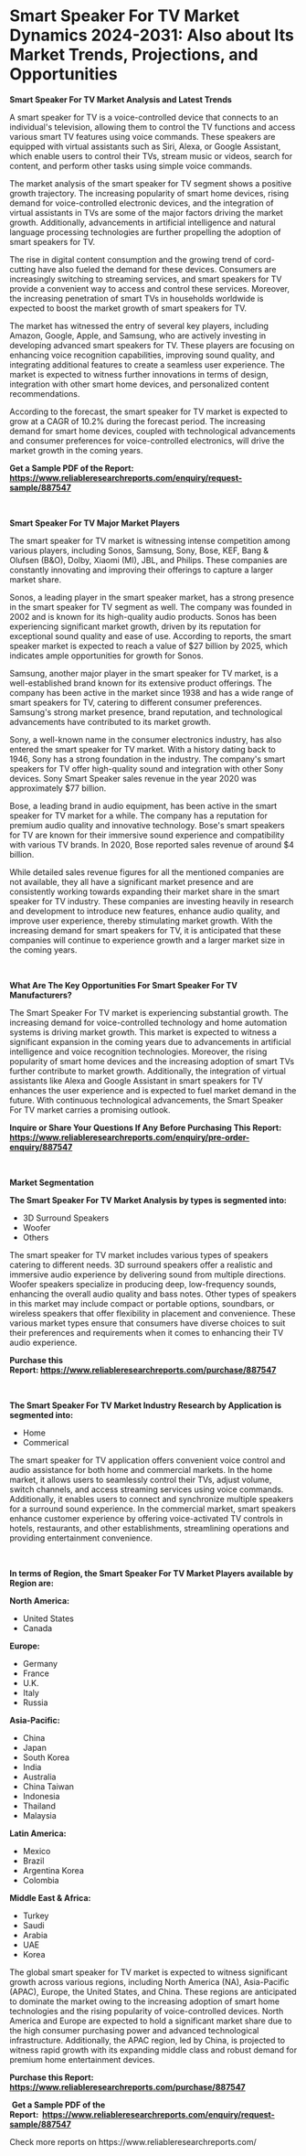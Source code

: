 <p><h1>Smart Speaker For TV Market Dynamics 2024-2031: Also about Its Market Trends, Projections, and Opportunities</h1></p><p><strong>Smart Speaker For TV Market Analysis and Latest Trends</strong></p>
<p><p>A smart speaker for TV is a voice-controlled device that connects to an individual's television, allowing them to control the TV functions and access various smart TV features using voice commands. These speakers are equipped with virtual assistants such as Siri, Alexa, or Google Assistant, which enable users to control their TVs, stream music or videos, search for content, and perform other tasks using simple voice commands.</p><p>The market analysis of the smart speaker for TV segment shows a positive growth trajectory. The increasing popularity of smart home devices, rising demand for voice-controlled electronic devices, and the integration of virtual assistants in TVs are some of the major factors driving the market growth. Additionally, advancements in artificial intelligence and natural language processing technologies are further propelling the adoption of smart speakers for TV.</p><p>The rise in digital content consumption and the growing trend of cord-cutting have also fueled the demand for these devices. Consumers are increasingly switching to streaming services, and smart speakers for TV provide a convenient way to access and control these services. Moreover, the increasing penetration of smart TVs in households worldwide is expected to boost the market growth of smart speakers for TV.</p><p>The market has witnessed the entry of several key players, including Amazon, Google, Apple, and Samsung, who are actively investing in developing advanced smart speakers for TV. These players are focusing on enhancing voice recognition capabilities, improving sound quality, and integrating additional features to create a seamless user experience. The market is expected to witness further innovations in terms of design, integration with other smart home devices, and personalized content recommendations.</p><p>According to the forecast, the smart speaker for TV market is expected to grow at a CAGR of 10.2% during the forecast period. The increasing demand for smart home devices, coupled with technological advancements and consumer preferences for voice-controlled electronics, will drive the market growth in the coming years.</p></p>
<p><strong>Get a Sample PDF of the Report:&nbsp; <a href="https://www.reliableresearchreports.com/enquiry/request-sample/887547">https://www.reliableresearchreports.com/enquiry/request-sample/887547</a></strong></p>
<p>&nbsp;</p>
<p><strong>Smart Speaker For TV Major Market Players</strong></p>
<p><p>The smart speaker for TV market is witnessing intense competition among various players, including Sonos, Samsung, Sony, Bose, KEF, Bang & Olufsen (B&O), Dolby, Xiaomi (MI), JBL, and Philips. These companies are constantly innovating and improving their offerings to capture a larger market share.</p><p>Sonos, a leading player in the smart speaker market, has a strong presence in the smart speaker for TV segment as well. The company was founded in 2002 and is known for its high-quality audio products. Sonos has been experiencing significant market growth, driven by its reputation for exceptional sound quality and ease of use. According to reports, the smart speaker market is expected to reach a value of $27 billion by 2025, which indicates ample opportunities for growth for Sonos.</p><p>Samsung, another major player in the smart speaker for TV market, is a well-established brand known for its extensive product offerings. The company has been active in the market since 1938 and has a wide range of smart speakers for TV, catering to different consumer preferences. Samsung's strong market presence, brand reputation, and technological advancements have contributed to its market growth.</p><p>Sony, a well-known name in the consumer electronics industry, has also entered the smart speaker for TV market. With a history dating back to 1946, Sony has a strong foundation in the industry. The company's smart speakers for TV offer high-quality sound and integration with other Sony devices. Sony Smart Speaker sales revenue in the year 2020 was approximately $77 billion.</p><p>Bose, a leading brand in audio equipment, has been active in the smart speaker for TV market for a while. The company has a reputation for premium audio quality and innovative technology. Bose's smart speakers for TV are known for their immersive sound experience and compatibility with various TV brands. In 2020, Bose reported sales revenue of around $4 billion.</p><p>While detailed sales revenue figures for all the mentioned companies are not available, they all have a significant market presence and are consistently working towards expanding their market share in the smart speaker for TV industry. These companies are investing heavily in research and development to introduce new features, enhance audio quality, and improve user experience, thereby stimulating market growth. With the increasing demand for smart speakers for TV, it is anticipated that these companies will continue to experience growth and a larger market size in the coming years.</p></p>
<p>&nbsp;</p>
<p><strong>What Are The Key Opportunities For Smart Speaker For TV Manufacturers?</strong></p>
<p><p>The Smart Speaker For TV market is experiencing substantial growth. The increasing demand for voice-controlled technology and home automation systems is driving market growth. This market is expected to witness a significant expansion in the coming years due to advancements in artificial intelligence and voice recognition technologies. Moreover, the rising popularity of smart home devices and the increasing adoption of smart TVs further contribute to market growth. Additionally, the integration of virtual assistants like Alexa and Google Assistant in smart speakers for TV enhances the user experience and is expected to fuel market demand in the future. With continuous technological advancements, the Smart Speaker For TV market carries a promising outlook.</p></p>
<p><strong>Inquire or Share Your Questions If Any Before Purchasing This Report: <a href="https://www.reliableresearchreports.com/enquiry/pre-order-enquiry/887547">https://www.reliableresearchreports.com/enquiry/pre-order-enquiry/887547</a></strong></p>
<p>&nbsp;</p>
<p><strong>Market Segmentation</strong></p>
<p><strong>The Smart Speaker For TV Market Analysis by types is segmented into:</strong></p>
<p><ul><li>3D Surround Speakers</li><li>Woofer</li><li>Others</li></ul></p>
<p><p>The smart speaker for TV market includes various types of speakers catering to different needs. 3D surround speakers offer a realistic and immersive audio experience by delivering sound from multiple directions. Woofer speakers specialize in producing deep, low-frequency sounds, enhancing the overall audio quality and bass notes. Other types of speakers in this market may include compact or portable options, soundbars, or wireless speakers that offer flexibility in placement and convenience. These various market types ensure that consumers have diverse choices to suit their preferences and requirements when it comes to enhancing their TV audio experience.</p></p>
<p><strong>Purchase this Report:&nbsp;<a href="https://www.reliableresearchreports.com/purchase/887547">https://www.reliableresearchreports.com/purchase/887547</a></strong></p>
<p>&nbsp;</p>
<p><strong>The Smart Speaker For TV Market Industry Research by Application is segmented into:</strong></p>
<p><ul><li>Home</li><li>Commerical</li></ul></p>
<p><p>The smart speaker for TV application offers convenient voice control and audio assistance for both home and commercial markets. In the home market, it allows users to seamlessly control their TVs, adjust volume, switch channels, and access streaming services using voice commands. Additionally, it enables users to connect and synchronize multiple speakers for a surround sound experience. In the commercial market, smart speakers enhance customer experience by offering voice-activated TV controls in hotels, restaurants, and other establishments, streamlining operations and providing entertainment convenience.</p></p>
<p>&nbsp;</p>
<p><strong>In terms of Region, the Smart Speaker For TV Market Players available by Region are:</strong></p>
<p>
    <p> <strong> North America: </strong>
        <ul>
            <li>United States</li>
            <li>Canada</li>
        </ul>
        </p> 
    <p> <strong> Europe: </strong>
        <ul>
            <li>Germany</li>
            <li>France</li>
            <li>U.K.</li>
            <li>Italy</li>
            <li>Russia</li>
        </ul>
        </p> 
    <p> <strong> Asia-Pacific: </strong>
        <ul>
            <li>China</li>
            <li>Japan</li>
            <li>South Korea</li>
            <li>India</li>
            <li>Australia</li>
            <li>China Taiwan</li>
            <li>Indonesia</li>
            <li>Thailand</li>
            <li>Malaysia</li>
        </ul>
        </p> 
    <p> <strong> Latin America: </strong>
        <ul>
            <li>Mexico</li>
            <li>Brazil</li>
            <li>Argentina Korea</li>
            <li>Colombia</li>
        </ul>
        </p> 
    <p> <strong> Middle East & Africa: </strong>
        <ul>
            <li>Turkey</li>
            <li>Saudi</li>
            <li>Arabia</li>
            <li>UAE</li>
            <li>Korea</li>
        </ul>
    </p>
    </p>
<p><p>The global smart speaker for TV market is expected to witness significant growth across various regions, including North America (NA), Asia-Pacific (APAC), Europe, the United States, and China. These regions are anticipated to dominate the market owing to the increasing adoption of smart home technologies and the rising popularity of voice-controlled devices. North America and Europe are expected to hold a significant market share due to the high consumer purchasing power and advanced technological infrastructure. Additionally, the APAC region, led by China, is projected to witness rapid growth with its expanding middle class and robust demand for premium home entertainment devices.</p></p>
<p><strong>Purchase this Report: <a href="https://www.reliableresearchreports.com/purchase/887547">https://www.reliableresearchreports.com/purchase/887547</a></strong></p>
<p>&nbsp;<strong>Get a Sample PDF of the Report:&nbsp;&nbsp;<a href="https://www.reliableresearchreports.com/enquiry/request-sample/887547">https://www.reliableresearchreports.com/enquiry/request-sample/887547</a></strong></p>
<p><strong></strong></p>
<p>Check more reports on https://www.reliableresearchreports.com/</p>
